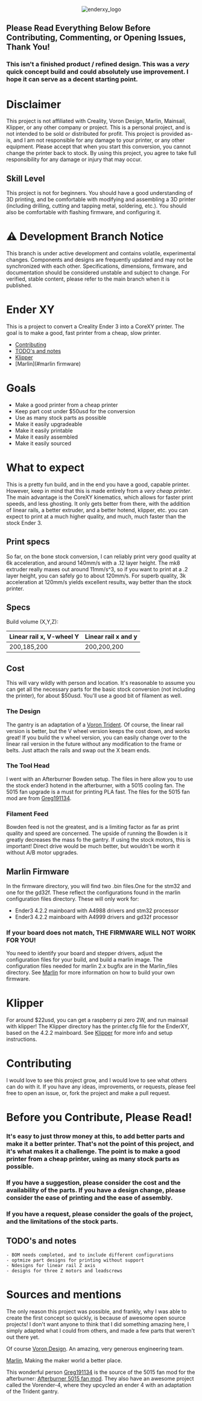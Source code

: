 

<p align="center">
<img alt="enderxy_logo" src="./media/readme_images/enderxy_logo.jpg"></img>
</p>

## Please Read Everything Below Before Contributing, Commenting, or Opening Issues, Thank You!
### This isn't a finished product / refined design. This was a *very* quick concept build and could absolutely use improvement. I hope it can serve as a decent starting point.

# Disclaimer
This project is not affiliated with Creality, Voron Design, Marlin, Mainsail, Klipper, or any other company or project. This is a personal project, and is not intended to be sold or distributed for profit. This project is provided as-is, and I am not responsible for any damage to your printer, or any other equipment. Please accept that when you start this conversion, you cannot change the printer back to stock. By using this project, you agree to take full responsibility for any damage or injury that may occur.

## Skill Level
This project is not for beginners. You should have a good understanding of 3D printing, and be comfortable with modifying and assembling a 3D printer (including drilling, cutting and tapping metal, soldering, etc.). You should also be comfortable with flashing firmware, and configuring it.


# ⚠️ Development Branch Notice

This branch is under active development and contains volatile, experimental changes. Components and designs are frequently updated and may not be synchronized with each other. Specifications, dimensions, firmware, and documentation should be considered unstable and subject to change. For verified, stable content, please refer to the main branch when it is published.

# Ender XY
This is a project to convert a Creality Ender 3 into a CoreXY printer. The goal is to make a good, fast printer from a cheap, slow printer.
- [Contributing](#contributing)
- [TODO's and notes](#todos-and-notes)
- [Klipper](#klipper)
- [Marlin](#marlin firmware)
# Goals
- Make a good printer from a cheap printer
- Keep part cost under $50usd for the conversion
- Use as many stock parts as possible
- Make it easily upgradeable
- Make it easily printable
- Make it easily assembled
- Make it easily sourced

# What to expect
This is a pretty fun build, and in the end you have a good, capable printer. However, 
keep in mind that this is made entirely from a *very cheap printer*. The main advantage is the CoreXY kinematics, which allows for faster print speeds, and less ghosting. It only gets better from there, with the addition of linear rails, a better extruder, and a better hotend, klipper, etc. you can expect to print at a much higher quality, and much, much faster than the stock Ender 3.

## Print specs
So far, on the bone stock conversion, I can reliably print very good quality at 6k acceleration, and around 140mm/s with a .12 layer height. The mk8 extruder really maxes out around 11mm/s^3, so if you want to print at a .2 layer height, you can safely go to about 120mm/s. For superb quality, 3k acceleration at 120mm/s yields excellent results, way better than the stock printer.

## Specs
Build volume (X,Y,Z):

Linear rail x, V-wheel Y         |     Linear rail x and y
----------------------|-----
 200,185,200          |     200,200,200

## Cost
This will vary wildly with person and location. It's reasonable to assume you can get all the necessary parts for the basic stock conversion (not including the printer), for about $50usd. You'll use a good bit of filament as well.


### The Design
The gantry is an adaptation of a [Voron Trident](https://www.vorondesign.com/voron_trident). Of course, the linear rail version is better, but the V wheel version keeps the cost down, and works great! If you build the v wheel version, you can easily change over to the linear rail version in the future without any modification to the frame or belts. Just attach the rails and swap out the X beam ends.


### The Tool Head
I went with an Afterburner Bowden setup. The files in here allow you to use the stock ender3 hotend in the afterburner, with a 5015 cooling fan. The 5015 fan upgrade is a must for printing PLA fast. The files for the 5015 fan mod are from [Greg191134](https://github.com/Greg191134/Voron/tree/master/Afterburner%20Optimisation/5015%20fan%20mod).

### Filament Feed
Bowden feed is not the greatest, and is a limiting factor as far as print quality and speed are concerned. The upside of running the Bowden is it greatly decreases the mass fo the gantry. If using the stock motors, this is important! Direct drive would be much better, but wouldn't be worth it without A/B motor upgrades. 

## Marlin Firmware

In the firmware directory, you will find two .bin files.One for the stm32 and one for the gd32f. These reflect the configurations found in the marlin configuration files directory. These will only work for:
- Ender3 4.2.2 mainboard with A4988 drivers and stm32 processor
- Ender3 4.2.2 mainboard with A4999 drivers and gd32f processor

### If your board does not match, THE FIRMWARE WILL NOT WORK FOR YOU!
 You need to identify your board and stepper drivers, adjust the configuration files for your build, and build a marlin image. The configuration files needed for marlin 2.x bugfix are in the Marlin_files directory. See [Marlin](https://github.com/MarlinFirmware/Marlin) for more information on how to build your own firmware.


# Klipper
For around $22usd, you can get a raspberry pi zero 2W, and run mainsail with klipper! The Klipper directory has the printer.cfg file for the EnderXY, based on the 4.2.2 mainboard. See [Klipper](https://github.com/Klipper3d/klipper/tree/master) for more info and setup instructions.

# Contributing
I would love to see this project grow, and I would love to see what others can do with it. If you have any ideas, improvements, or requests, please feel free to open an issue, or, fork the project and make a pull request.

# Before you Contribute, Please Read!
### It's easy to just throw money at this, to add better parts and make it a better printer. That's not the point of this project, and it's what makes it a challenge. The point is to make a good printer from a cheap printer, using as many stock parts as possible.
### If you have a suggestion, please consider the cost and the availability of the parts. If you have a design change, please consider the ease of printing and the ease of assembly.
### If you have a request, please consider the goals of the project, and the limitations of the stock parts.

## TODO's and notes
    - BOM needs completed, and to include different configurations
    - optmize part designs for printing without support
    - Ndesigns for linear rail Z axis
    - designs for three Z motors and leadscrews

# Sources and mentions
The only reason this project was possible, and frankly, why I was able to create the first concept so quickly, is because of awesome open source projects! I don't want anyone to think that I did something amazing here, I simply adapted what I could from others, and made a few parts that weren't out there yet.

Of course [Voron Design](https://vorondesign.com/). An amazing, very generous engineering team.

[Marlin](https://github.com/MarlinFirmware/Marlin), Making the maker world a better place.

This wonderful person [Greg191134](https://github.com/Greg191134) is the source of the 5015 fan mod for the afterburner: [Afterburner 5015 fan mod](https://github.com/Greg191134/Voron/tree/master/Afterburner%20Optimisation/5015%20fan%20mod). They also have an awesome project called the Vorender-4, where they upcycled an ender 4 with an adaptation of the Trident gantry. 
